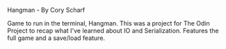 Hangman - By Cory Scharf

Game to run in the terminal, Hangman. This was a project for The Odin Project to recap what I've learned about IO and Serialization. Features the full game and a save/load feature.